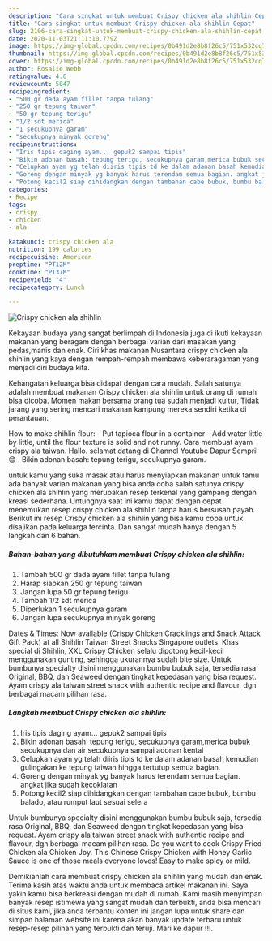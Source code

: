 ```yaml
---
description: "Cara singkat untuk membuat Crispy chicken ala shihlin Cepat"
title: "Cara singkat untuk membuat Crispy chicken ala shihlin Cepat"
slug: 2106-cara-singkat-untuk-membuat-crispy-chicken-ala-shihlin-cepat
date: 2020-11-03T21:11:10.779Z
image: https://img-global.cpcdn.com/recipes/0b491d2e8b8f26c5/751x532cq70/crispy-chicken-ala-shihlin-foto-resep-utama.jpg
thumbnail: https://img-global.cpcdn.com/recipes/0b491d2e8b8f26c5/751x532cq70/crispy-chicken-ala-shihlin-foto-resep-utama.jpg
cover: https://img-global.cpcdn.com/recipes/0b491d2e8b8f26c5/751x532cq70/crispy-chicken-ala-shihlin-foto-resep-utama.jpg
author: Rosalie Webb
ratingvalue: 4.6
reviewcount: 5847
recipeingredient:
- "500 gr dada ayam fillet tanpa tulang"
- "250 gr tepung taiwan"
- "50 gr tepung terigu"
- "1/2 sdt merica"
- "1 secukupnya garam"
- "secukupnya minyak goreng"
recipeinstructions:
- "Iris tipis daging ayam... gepuk2 sampai tipis"
- "Bikin adonan basah: tepung terigu, secukupnya garam,merica bubuk secukupnya dan air secukupnya sampai adonan kental"
- "Celupkan ayam yg telah diiris tipis td ke dalam adanan basah kemudian gulingakan ke tepung taiwan hingga tertutup semua bagian."
- "Goreng dengan minyak yg banyak harus terendam semua bagian. angkat jika sudah kecoklatan"
- "Potong kecil2 siap dihidangkan dengan tambahan cabe bubuk, bumbu balado, atau rumput laut sesuai selera"
categories:
- Recipe
tags:
- crispy
- chicken
- ala

katakunci: crispy chicken ala 
nutrition: 199 calories
recipecuisine: American
preptime: "PT12M"
cooktime: "PT37M"
recipeyield: "4"
recipecategory: Lunch

---
```



![Crispy chicken ala shihlin](https://img-global.cpcdn.com/recipes/0b491d2e8b8f26c5/751x532cq70/crispy-chicken-ala-shihlin-foto-resep-utama.jpg)

Kekayaan budaya yang sangat berlimpah di Indonesia juga di ikuti kekayaan makanan yang beragam dengan berbagai varian dari masakan yang pedas,manis dan enak. Ciri khas makanan Nusantara crispy chicken ala shihlin yang kaya dengan rempah-rempah membawa keberaragaman yang menjadi ciri budaya kita.


Kehangatan keluarga bisa didapat dengan cara mudah. Salah satunya adalah membuat makanan Crispy chicken ala shihlin untuk orang di rumah bisa dicoba. Momen makan bersama orang tua sudah menjadi kultur, Tidak jarang yang sering mencari makanan kampung mereka sendiri ketika di perantauan.

How to make shihlin flour: - Put tapioca flour in a container - Add water little by little, until the flour texture is solid and not runny. Cara membuat ayam crispy ala taiwan. Hallo. selamat datang di Channel Youtube Dapur Sempril 😊 . Bikin adonan basah: tepung terigu, secukupnya garam.

untuk kamu yang suka masak atau harus menyiapkan makanan untuk tamu ada banyak varian makanan yang bisa anda coba salah satunya crispy chicken ala shihlin yang merupakan resep terkenal yang gampang dengan kreasi sederhana. Untungnya saat ini kamu dapat dengan cepat menemukan resep crispy chicken ala shihlin tanpa harus bersusah payah.
Berikut ini resep Crispy chicken ala shihlin yang bisa kamu coba untuk disajikan pada keluarga tercinta. Dan sangat mudah hanya dengan 5 langkah dan 6 bahan.


<!--inarticleads1-->

##### Bahan-bahan yang dibutuhkan membuat Crispy chicken ala shihlin:

1. Tambah 500 gr dada ayam fillet tanpa tulang
1. Harap siapkan 250 gr tepung taiwan
1. Jangan lupa 50 gr tepung terigu
1. Tambah 1/2 sdt merica
1. Diperlukan 1 secukupnya garam
1. Jangan lupa secukupnya minyak goreng


Dates &amp; Times: Now available (Crispy Chicken Cracklings and Snack Attack Gift Pack) at all Shihlin Taiwan Street Snacks Singapore outlets. Khas special di Shihlin, XXL Crispy Chicken selalu dipotong kecil-kecil menggunakan gunting, sehingga ukurannya sudah bite size. Untuk bumbunya specialty disini menggunakan bumbu bubuk saja, tersedia rasa Original, BBQ, dan Seaweed dengan tingkat kepedasan yang bisa request. Ayam crispy ala taiwan street snack with authentic recipe and flavour, dgn berbagai macam pilihan rasa. 

<!--inarticleads2-->

##### Langkah membuat  Crispy chicken ala shihlin:

1. Iris tipis daging ayam... gepuk2 sampai tipis
1. Bikin adonan basah: tepung terigu, secukupnya garam,merica bubuk secukupnya dan air secukupnya sampai adonan kental
1. Celupkan ayam yg telah diiris tipis td ke dalam adanan basah kemudian gulingakan ke tepung taiwan hingga tertutup semua bagian.
1. Goreng dengan minyak yg banyak harus terendam semua bagian. angkat jika sudah kecoklatan
1. Potong kecil2 siap dihidangkan dengan tambahan cabe bubuk, bumbu balado, atau rumput laut sesuai selera


Untuk bumbunya specialty disini menggunakan bumbu bubuk saja, tersedia rasa Original, BBQ, dan Seaweed dengan tingkat kepedasan yang bisa request. Ayam crispy ala taiwan street snack with authentic recipe and flavour, dgn berbagai macam pilihan rasa. Do you want to cook Crispy Fried Chicken ala Chicken Joy. This Chinese Crispy Chicken with Honey Garlic Sauce is one of those meals everyone loves! Easy to make spicy or mild. 

Demikianlah cara membuat crispy chicken ala shihlin yang mudah dan enak. Terima kasih atas waktu anda untuk membaca artikel makanan ini. Saya yakin kamu bisa berkreasi dengan mudah di rumah. Kami masih menyimpan banyak resep istimewa yang sangat mudah dan terbukti, anda bisa mencari di situs kami, jika anda terbantu konten ini jangan lupa untuk share dan simpan halaman website ini karena akan banyak update terbaru untuk resep-resep pilihan yang terbukti dan teruji. Mari ke dapur !!!. 

